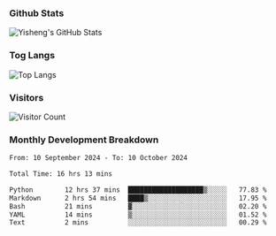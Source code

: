 ### Github Stats
![Yisheng's GitHub Stats](https://github-readme-stats-9qabuvhk1-gongyisheng.vercel.app/api?username=gongyisheng&count_private=true&show_icons=true)
### Tog Langs
![Top Langs](https://github-readme-stats-9qabuvhk1-gongyisheng.vercel.app/api/top-langs/?username=gongyisheng&layout=compact)
### Visitors
![Visitor Count](https://profile-counter.glitch.me/gongyisheng/count.svg)
### Monthly Development Breakdown
<!--START_SECTION:waka-->

```txt
From: 10 September 2024 - To: 10 October 2024

Total Time: 16 hrs 13 mins

Python        12 hrs 37 mins  ███████████████████▒░░░░░   77.83 %
Markdown      2 hrs 54 mins   ████▒░░░░░░░░░░░░░░░░░░░░   17.95 %
Bash          21 mins         ▓░░░░░░░░░░░░░░░░░░░░░░░░   02.20 %
YAML          14 mins         ▒░░░░░░░░░░░░░░░░░░░░░░░░   01.52 %
Text          2 mins          ░░░░░░░░░░░░░░░░░░░░░░░░░   00.29 %
```

<!--END_SECTION:waka-->
